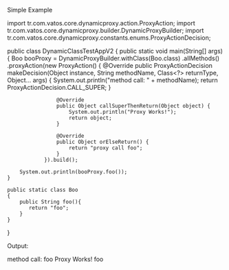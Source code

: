Simple Example

import tr.com.vatos.core.dynamicproxy.action.ProxyAction;
import tr.com.vatos.core.dynamicproxy.builder.DynamicProxyBuilder;
import tr.com.vatos.core.dynamicproxy.constants.enums.ProxyActionDecision;

public class DynamicClassTestAppV2 {
    public static void main(String[] args) {
        Boo booProxy = DynamicProxyBuilder.withClass(Boo.class)
                .allMethods()
                .proxyAction(new ProxyAction() {
                    @Override
                    public ProxyActionDecision makeDecision(Object instance, String methodName, Class<?> returnType, Object... args) {
                        System.out.println("method call: " + methodName);
                        return ProxyActionDecision.CALL_SUPER;
                    }

                    @Override
                    public Object callSuperThenReturn(Object object) {
                        System.out.println("Proxy Works!");
                        return object;
                    }

                    @Override
                    public Object orElseReturn() {
                        return "proxy call foo";
                    }
                }).build();

        System.out.println(booProxy.foo());
    }

    public static class Boo
    {
        public String foo(){
           return "foo";
        }
    }
}

Output:

method call: foo
Proxy Works!
foo
